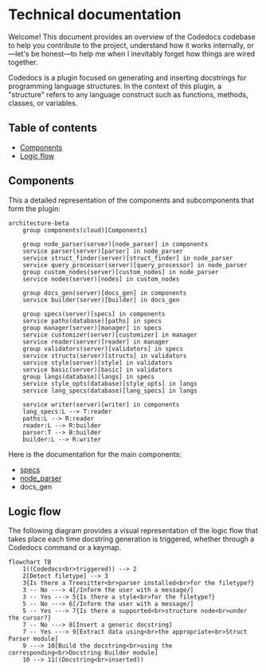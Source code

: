 # Technical documentation

Welcome! This document provides an overview of the Codedocs codebase to help you contribute to the project, understand how it works internally, or—let's be honest—to help me when I inevitably forget how things are wired together.

Codedocs is a plugin focused on generating and inserting docstrings for programming language structures. In the context of this plugin, a "structure" refers to any language construct such as functions, methods, classes, or variables.

## Table of contents
- [Components](#components)
- [Logic flow](#logic-flow)

## Components

This a detailed representation of the components and subcomponents that form the plugin:

```mermaid
architecture-beta
    group components(cloud)[Components]

    group node_parser(server)[node_parser] in components
    service parser(server)[parser] in node_parser
    service struct_finder(server)[struct_finder] in node_parser
    service query_processor(server)[query_processor] in node_parser
    group custom_nodes(server)[custom_nodes] in node_parser
    service nodes(server)[nodes] in custom_nodes

    group docs_gen(server)[docs_gen] in components
    service builder(server)[builder] in docs_gen

    group specs(server)[specs] in components
    service paths(database)[paths] in specs
    group manager(server)[manager] in specs
    service customizer(server)[customizer] in manager
    service reader(server)[reader] in manager
    group validators(server)[validators] in specs
    service structs(server)[structs] in validators
    service style(server)[style] in validators
    service basic(server)[basic] in validators
    group langs(database)[langs] in specs
    service style_opts(database)[style_opts] in langs
    service lang_specs(database)[lang_specs] in langs

    service writer(server)[writer] in components
    lang_specs:L --> T:reader
    paths:L --> R:reader
    reader:L --> R:builder
    parser:T --> B:builder
    builder:L --> R:writer
```

Here is the documentation for the main components:

- [specs](./specs/README.md)
- [node_parser](./node_parser/README.md)
- docs_gen

## Logic flow

The following diagram provides a visual representation of the logic flow that takes place each time docstring generation is triggered, whether through a Codedocs command or a keymap.

```mermaid
flowchart TB
    1((Codedocs<br>triggered)) --> 2
    2[Detect filetype] --> 3
    3{Is there a Treesitter<br>parser installed<br>for the filetype?}
    3 -- No ---> 4[/Inform the user with a message/]
    3 -- Yes ---> 5{Is there a style<br>for the filetype?}
    5 -- No ---> 6[/Inform the user with a message/]
    5 -- Yes ---> 7{Is there a supported<br>structure node<br>under the cursor?}
    7 -- No ---> 8[Insert a generic docstring]
    7 -- Yes ---> 9[Extract data using<br>the appropriate<br>Struct Parser module]
    9 ---> 10[Build the docstring<br>using the corresponding<br>Docstring Builder module]
    10 --> 11((Docstring<br>inserted))
```
